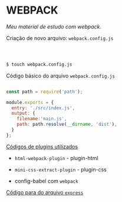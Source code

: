 # WEBPACK
  *Meu material de estudo com webpack.*

  Criação de novo arquivo: `webpack.config.js`

  ```sh



  $ touch webpack.config.js

  ```
  Código básico do arquivo `webpack.config.js`

  ```js

  const path = require('path');

  module.exports = {
    entry: './src/index.js',
    output: {
      filename:'main.js',
      path: path.resolve(__dirname, 'dist'),
    }
  };

  ```

[Códigos de plugins utilizados](https://github.com/CelsoAlmeidaLF/mat-est-express-webpack/blob/master/docs/WEBPACK.md)

  -  `html-webpack-plugin` - plugin-html

  -  `mini-css-extract-plugin` - plugin-css

  -  config-babel com `webpack`

[Código para do arquivo `express`](https://github.com/CelsoAlmeidaLF/mat-est-express-webpack/blob/master/docs/EXPRESS.md)
